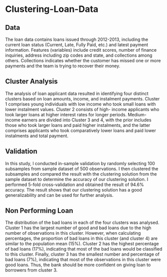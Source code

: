# Clustering-Loan-Data

## Data
The loan data contains loans issued through 2012-2013, including the current loan status (Current, Late, Fully Paid, etc.) and latest payment information. 
Features (variables) include credit scores, number of finance inquiries, address including zip codes and state, and collections among others. 
Collections indicates whether the customer has missed one or more payments and the team is trying to recover their money.

## Cluster Analysis
The analysis of loan applicant data resulted in identifying four distinct clusters based on loan amounts, income, and instalment payments. 
Cluster 1 comprises young individuals with low income who took small loans with lower instalment values. 
Cluster 2 consists of high- income applicants who took larger loans at higher interest rates for longer periods. 
Medium- income earners are divided into Cluster 3 and 4, with the prior includes those who took larger loans and paid higher instalments, and the latter comprises applicants who took comparatively lower loans and paid lower instalments and total payment.

## Validation
In this study, I conducted in-sample validation by randomly selecting 100 subsamples from sample dataset of 500 observations. I then clustered the subsamples and compared the result with the clustering solution from the sample dataset to determine the accuracy of our clustering solution. 
I performed 5-fold cross-validation and obtained the result of 94.6% accuracy. The result shows that our clustering solution has a good generalizability and can be used for further analysis.

## Non Performing Loan
The distribution of the bad loans in each of the four clusters was analysed. Cluster 1 has the
largest number of good and bad loans due to the high number of observations in this cluster.
However, when calculating percentages, the proportion of bad loans in this cluster (and cluster
4) are similar to the population mean (15%). Cluster 2 has the highest percentage of bad loans
(17%), indicating that most of the bad loans would be classified to this cluster. Finally, cluster
3 has the smallest number and percentage of bad loans (7%), indicating that most of the
observations in this cluster were good loans. Thus, the bank should be more confident on giving
loan to borrowers from cluster 3.
